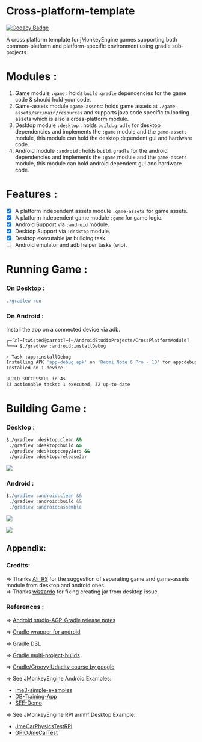 # Cross-platform-template 
[![Codacy Badge](https://app.codacy.com/project/badge/Grade/09d937b3dd2549aea7e304aedc050764)](https://www.codacy.com/gh/Monkey-Droid/CrossPlatformModule/dashboard?utm_source=github.com&amp;utm_medium=referral&amp;utm_content=Monkey-Droid/CrossPlatformModule&amp;utm_campaign=Badge_Grade)

A cross platform template for jMonkeyEngine games supporting both common-platform and platform-specific environment using gradle sub-projects.

# Modules : 
1) Game module `:game` : holds `build.gradle` dependencies for the game code & should hold your code.
2) Game-assets module `:game-assets`: holds game assets at `./game-assets/src/main/resources` and supports java code specific to loading assets which is also a cross-platform module.
3) Desktop module `:desktop` : holds `build.gradle` for desktop dependencies and implements the `:game` module and the `game-assets` module, this module can hold the desktop dependent gui and hardware code.
4) Android module `:android` : holds `build.gradle` for the android dependencies and implements the `:game` module and the `game-assets` module, this module can hold android dependent gui and hardware code.

# Features : 
- [x] A platform independent assets module `:game-assets` for game assets.
- [x] A platform independent game module `:game` for game logic.
- [x] Android Support via `:android` module.
- [x] Desktop Support via `:desktop` module.
- [x] Desktop executable jar building task.
- [ ] Android emulator and adb helper tasks (wip).

# Running Game : 

### On Desktop : 

```gradle
./gradlew run
```

### On Android : 

Install the app on a connected device via adb.

```bash
┌─[✗]─[twisted@parrot]─[~/AndroidStudioProjects/CrossPlatformModule]
└──╼ $./gradlew :android:installDebug

> Task :app:installDebug
Installing APK 'app-debug.apk' on 'Redmi Note 6 Pro - 10' for app:debug
Installed on 1 device.

BUILD SUCCESSFUL in 4s
33 actionable tasks: 1 executed, 32 up-to-date
```

# Building Game :

### Desktop : 
```bash
$./gradlew :desktop:clean &&
 ./gradlew :desktop:build && 
 ./gradlew :desktop:copyJars && 
 ./gradlew :desktop:releaseJar 
```
![](https://github.com/Scrappers-glitch/CrossPlatformModule/blob/master/screenshots/desktop/Screenshot%20at%202021-10-25%2000-08-45.png)

### Android : 
```gradle
$./gradlew :android:clean &&
 ./gradlew :android:build && 
 ./gradlew :android:assemble
```
![](https://github.com/Scrappers-glitch/CrossPlatformModule/blob/master/screenshots/android/Screenshot_20211025-000113671.jpg)

![](https://github.com/Scrappers-glitch/CrossPlatformModule/blob/master/screenshots/android/Screenshot_20211025-000108283.jpg)

## Appendix: 

### Credits: 
=> Thanks [Ali_RS](https://hub.jmonkeyengine.org/u/ali_rs/summary) for the suggestion of separating game and game-assets module from desktop and android ones. <br/>
=> Thanks [wizzardo](https://hub.jmonkeyengine.org/u/wizzardo/summary) for fixing creating jar from desktop issue. <br/>

### References : 

=> [Android studio-AGP-Gradle release notes](https://developer.android.com/studio/releases/gradle-plugin)

=> [Gradle wrapper for android](https://developer.android.com/studio/build/building-cmdline)

=> [Gradle DSL](https://docs.gradle.org/current/dsl/index.html)

=> [Gradle multi-project-builds](https://docs.gradle.org/current/userguide/multi_project_builds.html)

=> [Gradle/Groovy Udacity course by google](https://github.com/udacity/ud867/blob/master/1.11-Exercise-ConfigureFileSystemTasks/solution.gradle)

=> See JMonkeyEngine Android Examples: 
- [jme3-simple-examples](https://github.com/Scrappers-glitch/jme3-Simple-Examples)
- [DB-Training-App](https://github.com/Scrappers-glitch/DBTraining)
- [SEE-Demo](https://github.com/Scrappers-glitch/Superior-Extended-Engine/tree/master/demoApp)

=> See JMonkeyEngine RPI armhf Desktop Example: 
- [JmeCarPhysicsTestRPI](https://github.com/Scrappers-glitch/JmeCarPhysicsTestRPI)
- [GPIOJmeCarTest](https://github.com/Software-Hardware-Codesign/JmeCarPhysicsTestRPI/blob/master/src/main/java/GPIOJmeCarTest.java)

